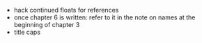- hack continued floats for references
- once chapter 6 is written: refer to it in the note on names at the beginning of chapter 3
- title caps